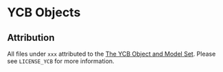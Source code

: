 # YCB Objects

## Attribution

All files under `xxx` attributed to the
[The YCB Object and Model Set](http://ycb-benchmarks.s3-website-us-east-1.amazonaws.com/). Please see
`LICENSE_YCB` for more information.
